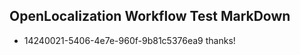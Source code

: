 ## OpenLocalization Workflow Test MarkDown
* 14240021-5406-4e7e-960f-9b81c5376ea9 
thanks!<!--HONumber=Mar16_HO2-->
